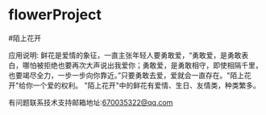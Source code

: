 # flowerProject
#陌上花开

应用说明: 
鲜花是爱情的象征，一直主张年轻人要勇敢爱，“勇敢爱，是勇敢表白，哪怕被拒绝也要再次大声说出我爱你；勇敢爱，是勇敢相守，即使相隔千里，也要竭尽全力，一步一步向你靠近。”只要勇敢去爱，爱就会一直存在。"陌上花开"给你一个爱的权利。
"陌上花开"中的鲜花有爱情、生日、友情类，种类繁多。

有问题联系技术支持邮箱地址:670035322@qq.com

